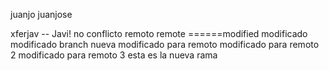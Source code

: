 juanjo juanjose

xferjav -- Javi!
no conflicto remoto
remote
======modified
modificado
modificado branch nueva
modificado para remoto
modificado para remoto 2
modificado para remoto 3
esta es la nueva rama

